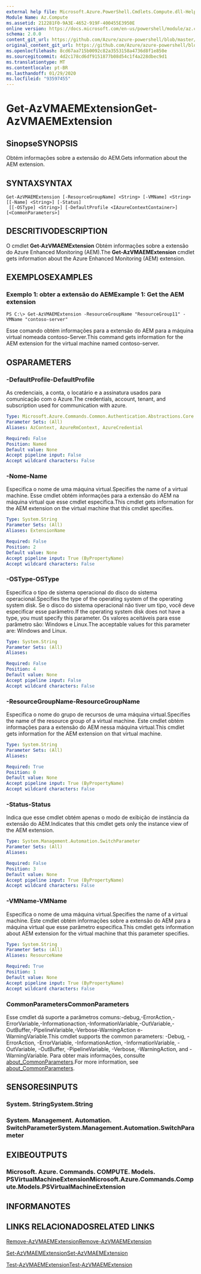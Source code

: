```yaml
---
external help file: Microsoft.Azure.PowerShell.Cmdlets.Compute.dll-Help.xml
Module Name: Az.Compute
ms.assetid: 212281F0-9A3E-4652-919F-400455E3950E
online version: https://docs.microsoft.com/en-us/powershell/module/az.compute/get-azvmaemextension
schema: 2.0.0
content_git_url: https://github.com/Azure/azure-powershell/blob/master/src/Compute/Compute/help/Get-AzVMAEMExtension.md
original_content_git_url: https://github.com/Azure/azure-powershell/blob/master/src/Compute/Compute/help/Get-AzVMAEMExtension.md
ms.openlocfilehash: 8cd67aa715b0092c82a3553158a4736d8f1e850e
ms.sourcegitcommit: 4d2c178cd6df9151877b08d54c1f4a228dbec9d1
ms.translationtype: MT
ms.contentlocale: pt-BR
ms.lasthandoff: 01/29/2020
ms.locfileid: "93597455"
---
```

# <span data-ttu-id="67e7f-101">Get-AzVMAEMExtension</span><span class="sxs-lookup"><span data-stu-id="67e7f-101">Get-AzVMAEMExtension</span></span>

## <span data-ttu-id="67e7f-102">Sinopse</span><span class="sxs-lookup"><span data-stu-id="67e7f-102">SYNOPSIS</span></span>
<span data-ttu-id="67e7f-103">Obtém informações sobre a extensão do AEM.</span><span class="sxs-lookup"><span data-stu-id="67e7f-103">Gets information about the AEM extension.</span></span>

## <span data-ttu-id="67e7f-104">SYNTAX</span><span class="sxs-lookup"><span data-stu-id="67e7f-104">SYNTAX</span></span>

```
Get-AzVMAEMExtension [-ResourceGroupName] <String> [-VMName] <String> [[-Name] <String>] [-Status]
 [[-OSType] <String>] [-DefaultProfile <IAzureContextContainer>] [<CommonParameters>]
```

## <span data-ttu-id="67e7f-105">DESCRITIVO</span><span class="sxs-lookup"><span data-stu-id="67e7f-105">DESCRIPTION</span></span>
<span data-ttu-id="67e7f-106">O cmdlet **Get-AzVMAEMExtension** Obtém informações sobre a extensão do Azure Enhanced Monitoring (AEM).</span><span class="sxs-lookup"><span data-stu-id="67e7f-106">The **Get-AzVMAEMExtension** cmdlet gets information about the Azure Enhanced Monitoring (AEM) extension.</span></span>

## <span data-ttu-id="67e7f-107">EXEMPLOS</span><span class="sxs-lookup"><span data-stu-id="67e7f-107">EXAMPLES</span></span>

### <span data-ttu-id="67e7f-108">Exemplo 1: obter a extensão do AEM</span><span class="sxs-lookup"><span data-stu-id="67e7f-108">Example 1: Get the AEM extension</span></span>
```
PS C:\> Get-AzVMAEMExtension -ResourceGroupName "ResourceGroup11" -VMName "contoso-server"
```

<span data-ttu-id="67e7f-109">Esse comando obtém informações para a extensão do AEM para a máquina virtual nomeada contoso-Server.</span><span class="sxs-lookup"><span data-stu-id="67e7f-109">This command gets information for the AEM extension for the virtual machine named contoso-server.</span></span>

## <span data-ttu-id="67e7f-110">OS</span><span class="sxs-lookup"><span data-stu-id="67e7f-110">PARAMETERS</span></span>

### <span data-ttu-id="67e7f-111">-DefaultProfile</span><span class="sxs-lookup"><span data-stu-id="67e7f-111">-DefaultProfile</span></span>
<span data-ttu-id="67e7f-112">As credenciais, a conta, o locatário e a assinatura usados para comunicação com o Azure.</span><span class="sxs-lookup"><span data-stu-id="67e7f-112">The credentials, account, tenant, and subscription used for communication with azure.</span></span>

```yaml
Type: Microsoft.Azure.Commands.Common.Authentication.Abstractions.Core.IAzureContextContainer
Parameter Sets: (All)
Aliases: AzContext, AzureRmContext, AzureCredential

Required: False
Position: Named
Default value: None
Accept pipeline input: False
Accept wildcard characters: False
```

### <span data-ttu-id="67e7f-113">-Nome</span><span class="sxs-lookup"><span data-stu-id="67e7f-113">-Name</span></span>
<span data-ttu-id="67e7f-114">Especifica o nome de uma máquina virtual.</span><span class="sxs-lookup"><span data-stu-id="67e7f-114">Specifies the name of a virtual machine.</span></span>
<span data-ttu-id="67e7f-115">Esse cmdlet obtém informações para a extensão do AEM na máquina virtual que esse cmdlet especifica.</span><span class="sxs-lookup"><span data-stu-id="67e7f-115">This cmdlet gets information for the AEM extension on the virtual machine that this cmdlet specifies.</span></span>

```yaml
Type: System.String
Parameter Sets: (All)
Aliases: ExtensionName

Required: False
Position: 2
Default value: None
Accept pipeline input: True (ByPropertyName)
Accept wildcard characters: False
```

### <span data-ttu-id="67e7f-116">-OSType</span><span class="sxs-lookup"><span data-stu-id="67e7f-116">-OSType</span></span>
<span data-ttu-id="67e7f-117">Especifica o tipo de sistema operacional do disco do sistema operacional.</span><span class="sxs-lookup"><span data-stu-id="67e7f-117">Specifies the type of the operating system of the operating system disk.</span></span>
<span data-ttu-id="67e7f-118">Se o disco do sistema operacional não tiver um tipo, você deve especificar esse parâmetro.</span><span class="sxs-lookup"><span data-stu-id="67e7f-118">If the operating system disk does not have a type, you must specify this parameter.</span></span>
<span data-ttu-id="67e7f-119">Os valores aceitáveis para esse parâmetro são: Windows e Linux.</span><span class="sxs-lookup"><span data-stu-id="67e7f-119">The acceptable values for this parameter are: Windows and Linux.</span></span>

```yaml
Type: System.String
Parameter Sets: (All)
Aliases:

Required: False
Position: 4
Default value: None
Accept pipeline input: False
Accept wildcard characters: False
```

### <span data-ttu-id="67e7f-120">-ResourceGroupName</span><span class="sxs-lookup"><span data-stu-id="67e7f-120">-ResourceGroupName</span></span>
<span data-ttu-id="67e7f-121">Especifica o nome do grupo de recursos de uma máquina virtual.</span><span class="sxs-lookup"><span data-stu-id="67e7f-121">Specifies the name of the resource group of a virtual machine.</span></span>
<span data-ttu-id="67e7f-122">Este cmdlet obtém informações para a extensão do AEM nessa máquina virtual.</span><span class="sxs-lookup"><span data-stu-id="67e7f-122">This cmdlet gets information for the AEM extension on that virtual machine.</span></span>

```yaml
Type: System.String
Parameter Sets: (All)
Aliases:

Required: True
Position: 0
Default value: None
Accept pipeline input: True (ByPropertyName)
Accept wildcard characters: False
```

### <span data-ttu-id="67e7f-123">-Status</span><span class="sxs-lookup"><span data-stu-id="67e7f-123">-Status</span></span>
<span data-ttu-id="67e7f-124">Indica que esse cmdlet obtém apenas o modo de exibição de instância da extensão do AEM.</span><span class="sxs-lookup"><span data-stu-id="67e7f-124">Indicates that this cmdlet gets only the instance view of the AEM extension.</span></span>

```yaml
Type: System.Management.Automation.SwitchParameter
Parameter Sets: (All)
Aliases:

Required: False
Position: 3
Default value: None
Accept pipeline input: True (ByPropertyName)
Accept wildcard characters: False
```

### <span data-ttu-id="67e7f-125">-VMName</span><span class="sxs-lookup"><span data-stu-id="67e7f-125">-VMName</span></span>
<span data-ttu-id="67e7f-126">Especifica o nome de uma máquina virtual.</span><span class="sxs-lookup"><span data-stu-id="67e7f-126">Specifies the name of a virtual machine.</span></span>
<span data-ttu-id="67e7f-127">Este cmdlet obtém informações sobre a extensão do AEM para a máquina virtual que esse parâmetro especifica.</span><span class="sxs-lookup"><span data-stu-id="67e7f-127">This cmdlet gets information about AEM extension for the virtual machine that this parameter specifies.</span></span>

```yaml
Type: System.String
Parameter Sets: (All)
Aliases: ResourceName

Required: True
Position: 1
Default value: None
Accept pipeline input: True (ByPropertyName)
Accept wildcard characters: False
```

### <span data-ttu-id="67e7f-128">CommonParameters</span><span class="sxs-lookup"><span data-stu-id="67e7f-128">CommonParameters</span></span>
<span data-ttu-id="67e7f-129">Esse cmdlet dá suporte a parâmetros comuns:-debug,-ErrorAction,-ErrorVariable,-Informationaction,-InformationVariable,-OutVariable,-OutBuffer,-PipelineVariable,-Verbose-WarningAction e-WarningVariable.</span><span class="sxs-lookup"><span data-stu-id="67e7f-129">This cmdlet supports the common parameters: -Debug, -ErrorAction, -ErrorVariable, -InformationAction, -InformationVariable, -OutVariable, -OutBuffer, -PipelineVariable, -Verbose, -WarningAction, and -WarningVariable.</span></span> <span data-ttu-id="67e7f-130">Para obter mais informações, consulte [about_CommonParameters](https://go.microsoft.com/fwlink/?LinkID=113216).</span><span class="sxs-lookup"><span data-stu-id="67e7f-130">For more information, see [about_CommonParameters](https://go.microsoft.com/fwlink/?LinkID=113216).</span></span>

## <span data-ttu-id="67e7f-131">SENSORES</span><span class="sxs-lookup"><span data-stu-id="67e7f-131">INPUTS</span></span>

### <span data-ttu-id="67e7f-132">System. String</span><span class="sxs-lookup"><span data-stu-id="67e7f-132">System.String</span></span>

### <span data-ttu-id="67e7f-133">System. Management. Automation. SwitchParameter</span><span class="sxs-lookup"><span data-stu-id="67e7f-133">System.Management.Automation.SwitchParameter</span></span>

## <span data-ttu-id="67e7f-134">EXIBE</span><span class="sxs-lookup"><span data-stu-id="67e7f-134">OUTPUTS</span></span>

### <span data-ttu-id="67e7f-135">Microsoft. Azure. Commands. COMPUTE. Models. PSVirtualMachineExtension</span><span class="sxs-lookup"><span data-stu-id="67e7f-135">Microsoft.Azure.Commands.Compute.Models.PSVirtualMachineExtension</span></span>

## <span data-ttu-id="67e7f-136">INFORMA</span><span class="sxs-lookup"><span data-stu-id="67e7f-136">NOTES</span></span>

## <span data-ttu-id="67e7f-137">LINKS RELACIONADOS</span><span class="sxs-lookup"><span data-stu-id="67e7f-137">RELATED LINKS</span></span>

[<span data-ttu-id="67e7f-138">Remove-AzVMAEMExtension</span><span class="sxs-lookup"><span data-stu-id="67e7f-138">Remove-AzVMAEMExtension</span></span>](./Remove-AzVMAEMExtension.md)

[<span data-ttu-id="67e7f-139">Set-AzVMAEMExtension</span><span class="sxs-lookup"><span data-stu-id="67e7f-139">Set-AzVMAEMExtension</span></span>](./Set-AzVMAEMExtension.md)

[<span data-ttu-id="67e7f-140">Test-AzVMAEMExtension</span><span class="sxs-lookup"><span data-stu-id="67e7f-140">Test-AzVMAEMExtension</span></span>](./Test-AzVMAEMExtension.md)


